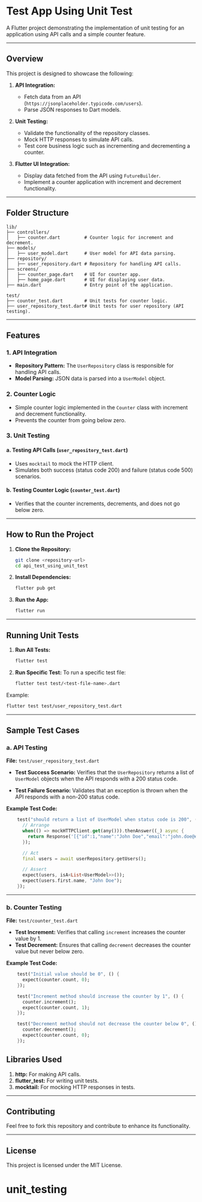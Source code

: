 #  Test App Using Unit Test

A Flutter project demonstrating the implementation of unit testing for an application using API calls and a simple counter feature.

---

## Overview

This project is designed to showcase the following:

1. **API Integration:**
   - Fetch data from an API (`https://jsonplaceholder.typicode.com/users`).
   - Parse JSON responses to Dart models.

2. **Unit Testing:**
   - Validate the functionality of the repository classes.
   - Mock HTTP responses to simulate API calls.
   - Test core business logic such as incrementing and decrementing a counter.

3. **Flutter UI Integration:**
   - Display data fetched from the API using `FutureBuilder`.
   - Implement a counter application with increment and decrement functionality.

---

## Folder Structure

```
lib/
├── controllers/
│   ├── counter.dart         # Counter logic for increment and decrement.
├── models/
│   ├── user_model.dart      # User model for API data parsing.
├── repository/
│   ├── user_repository.dart # Repository for handling API calls.
├── screens/
│   ├── counter_page.dart    # UI for counter app.
│   ├── home_page.dart       # UI for displaying user data.
├── main.dart                # Entry point of the application.

test/
├── counter_test.dart        # Unit tests for counter logic.
├── user_repository_test.dart# Unit tests for user repository (API testing).
```

---

## Features

### 1. API Integration
- **Repository Pattern:** The `UserRepository` class is responsible for handling API calls.
- **Model Parsing:** JSON data is parsed into a `UserModel` object.

### 2. Counter Logic
- Simple counter logic implemented in the `Counter` class with increment and decrement functionality.
- Prevents the counter from going below zero.

### 3. Unit Testing

#### a. Testing API Calls (`user_repository_test.dart`)
- Uses `mocktail` to mock the HTTP client.
- Simulates both success (status code 200) and failure (status code 500) scenarios.

#### b. Testing Counter Logic (`counter_test.dart`)
- Verifies that the counter increments, decrements, and does not go below zero.

---

## How to Run the Project

1. **Clone the Repository:**
   ```bash
   git clone <repository-url>
   cd api_test_using_unit_test
   ```

2. **Install Dependencies:**
   ```bash
   flutter pub get
   ```

3. **Run the App:**
   ```bash
   flutter run
   ```

---

## Running Unit Tests

1. **Run All Tests:**
   ```bash
   flutter test
   ```

2. **Run Specific Test:**
   To run a specific test file:
   ```bash
   flutter test test/<test-file-name>.dart
   ```

Example:
   ```bash
   flutter test test/user_repository_test.dart
   ```

---

## Sample Test Cases

### a. API Testing
**File:** `test/user_repository_test.dart`

- **Test Success Scenario:**
   Verifies that the `UserRepository` returns a list of `UserModel` objects when the API responds with a 200 status code.

- **Test Failure Scenario:**
   Validates that an exception is thrown when the API responds with a non-200 status code.

**Example Test Code:**
```dart
    test("should return a list of UserModel when status code is 200", () async {
      // Arrange
      when(() => mockHTTPClient.get(any())).thenAnswer((_) async {
        return Response('[{"id":1,"name":"John Doe","email":"john.doe@example.com","website":"example.com"}]', 200);
      });

      // Act
      final users = await userRepository.getUsers();

      // Assert
      expect(users, isA<List<UserModel>>());
      expect(users.first.name, "John Doe");
    });
```

---

### b. Counter Testing
**File:** `test/counter_test.dart`

- **Test Increment:** Verifies that calling `increment` increases the counter value by 1.
- **Test Decrement:** Ensures that calling `decrement` decreases the counter value but never below zero.

**Example Test Code:**
```dart
    test("Initial value should be 0", () {
      expect(counter.count, 0);
    });

    test("Increment method should increase the counter by 1", () {
      counter.increment();
      expect(counter.count, 1);
    });

    test("Decrement method should not decrease the counter below 0", () {
      counter.decrement();
      expect(counter.count, 0);
    });
```

## Libraries Used

1. **http:** For making API calls.
2. **flutter_test:** For writing unit tests.
3. **mocktail:** For mocking HTTP responses in tests.

---

## Contributing
Feel free to fork this repository and contribute to enhance its functionality.

---

## License
This project is licensed under the MIT License.
# unit_testing

